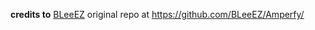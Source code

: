 **credits to** [BLeeEZ](https://github.com/BLeeEZ/Amperfy/)
original repo at https://github.com/BLeeEZ/Amperfy/
